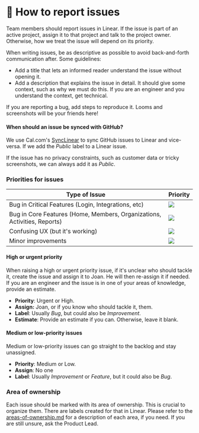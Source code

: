 # 🐞 How to report issues

Team members should report issues in Linear. If the issue is part of an active project, assign it to that project and talk to the project owner. Otherwise, how we treat the issue will depend on its priority.

When writing issues, be as descriptive as possible to avoid back-and-forth communication after. Some guidelines:

* Add a title that lets an informed reader understand the issue without opening it.
* Add a description that explains the issue in detail. It should give some context, such as why we must do this. If you are an engineer and you understand the context, get technical.

If you are reporting a bug, add steps to reproduce it. Looms and screenshots will be your friends here!

#### When should an issue be synced with GitHub?

We use Cal.com's [SyncLinear](https://synclinear.com) to sync GitHub issues to Linear and vice-versa. If we add the _Public_ label to a Linear issue.

If the issue has no privacy constraints, such as customer data or tricky screenshots, we can always add it as _Public_.

### Priorities for issues

| Type of Issue                                                            | Priority                                                                                                                                                                 |
| ------------------------------------------------------------------------ | ------------------------------------------------------------------------------------------------------------------------------------------------------------------------ |
| Bug in Critical Features (Login, Integrations, etc)                      | [![](https://img.shields.io/badge/-Urgent-red)](https://github.com/calcom/cal.com/issues?q=is:issue+is:open+sort:updated-desc+label:Urgent)                              |
| Bug in Core Features (Home, Members, Organizations, Activities, Reports) | [![](https://img.shields.io/badge/-High%20Priority-orange)](https://github.com/calcom/cal.com/issues?q=is:issue+is:open+sort:updated-desc+label:%22High+priority%22)     |
| Confusing UX (but it's working)                                          | [![](https://img.shields.io/badge/-Medium%20Priority-yellow)](https://github.com/calcom/cal.com/issues?q=is:issue+is:open+sort:updated-desc+label:%22Medium+priority%22) |
| Minor improvements                                                       | [![](https://img.shields.io/badge/-Low%20Priority-green)](https://github.com/calcom/cal.com/issues?q=is:issue+is:open+sort:updated-desc+label:%22Low+priority%22)        |

#### **High or urgent priority**

When raising a high or urgent priority issue, if it's unclear who should tackle it, create the issue and assign it to Joan. He will then re-assign it if needed. If you are an engineer and the issue is in one of your areas of knowledge, provide an estimate.

* **Priority**: Urgent or High.
* **Assign:** Joan, or if you know who should tackle it, them.
* **Label**: Usually _Bug_, but could also be _Improvement_.
* **Estimate**: Provide an estimate if you can. Otherwise, leave it blank.

#### Medium or low-priority issues

Medium or low-priority issues can go straight to the backlog and stay unassigned.

* **Priority**: Medium or Low.
* **Assign**: No one
* **Label**: Usually _Improvement_ or _Feature_, but it could also be _Bug_.

### Area of ownership

Each issue should be marked with its area of ownership. This is crucial to organize them. There are labels created for that in Linear. Please refer to the [areas-of-ownership.md](areas-of-ownership.md "mention") for a description of each area, if you need. If you are still unsure, ask the Product Lead.
